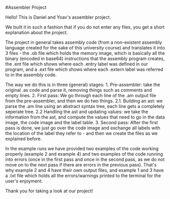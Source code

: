 #Assembler Project

Hello! This is Daniel and Yoav's assembler project.

We built it in such a fashion that if you do not enter 
any files, you get a short explanation about the project.

The project in general takes assembly code (from a non-existent
assembly language created for the sake of this university course)
and translates it into 3 files - the .ob file which holds the 
memory image, which is basically all the binary (encoded in base64)
instructions that the assembly program creates, the .ent file which 
shows where each .entry label was defined in our program, and a .ext 
file which shows where each .extern label was referred to in the 
assembly code.

The way we do this is in three (general) stages:
    1. Pre-assembler: take the original .as code and parse it,
    removing things such as comments and empty lines.
    2. First pass: We go through each line of the .am output file
    from the pre-assembler, and then we do two things.
        2.1. Building an ast: we parse the .am line using an abstract
        syntax tree, each line gets a completely seperate tree.
        2.2 Handling the ast and updating values: we take the information
        from the ast, and compute the values that need to go in the data 
        image, the code image and the label table.
    3. Second pass: After the first pass is done, we just go over the 
    code image and exchange all labels with the location of the label 
    they refer to - and then we create the files as we explained before.

In the example runs we have provided two examples of the 
code working properly (example 2 and example 4) and two 
examples of the code running into errors (once in the first pass
and once in the second pass, as we do not move on to the next pass
if there are errors in the previous pass). That's why example 2 and 
4 have their own output files, and example 1 and 3 have a .txt file 
which holds all the errors/warnings printed to the terminal for 
the user's enjoyment.

Thank you for taking a look at our project!

